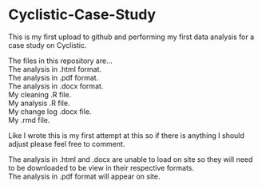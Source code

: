 # Cyclistic-Case-Study

This is my first upload to github and performing my first data analysis for a case study on Cyclistic.

The files in this repository are... <br>
    The analysis in .html format. <br>
    The analysis in .pdf format. <br>
    The analysis in .docx format. <br>
    My cleaning .R file. <br>
    My analysis .R file. <br>
    My change log .docx file. <br>
    My .rmd file.

Like I wrote this is my first attempt at this so if there is anything I should adjust please feel free to comment.

The analysis in .html and .docx are unable to load on site so they will need to be downloaded to be view in their respective formats. <br>
The analysis in .pdf format will appear on site.
